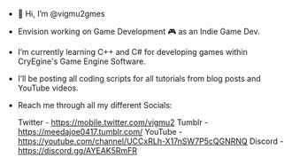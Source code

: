 - 👋 Hi, I’m @vigmu2gmes
- Envision working on Game Development 🎮 as an Indie Game Dev.
- I’m currently learning C++ and C# for developing games within CryEgine's Game Engine Software.
- I’ll be posting all coding scripts for all tutorials from blog posts and YouTube videos.
- Reach me through all my different Socials:
    
    Twitter - https://mobile.twitter.com/vigmu2
    Tumblr - https://meedajoe0417.tumblr.com/
    YouTube - https://youtube.com/channel/UCCxRLh-X17nSW7P5cQGNRNQ
    Discord - https://discord.gg/AYEAK5RmFR
    

<!---
vigmu2gmes/vigmu2gmes is a ✨ special ✨ repository because its `README.md` (this file) appears on your GitHub profile.
You can click the Preview link to take a look at your changes.
--->
